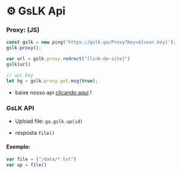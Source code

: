 # ⚙️ GsLK Api

### Proxy: (JS)

```js
const gslk = new ping('https://gslk.ga/Proxy?Key=${user.key}');
gslk.proxy();

var url = gslk.proxy.redrect("[link-do-site]")
gslk(url)

// api_key
let hg = gslk.proxy.get.msg(true);
```

* baixe nosso api [clicando aqui](https://cdn.gslk.ga/v1/proxy/) !

### GsLK API

* Upload file: `ga.gslk.up(id)`

* resposta `file()`

#### Exemplo:

```js
var file = ("/data/*.txt")
var up = file()
```
